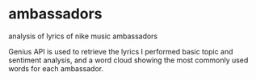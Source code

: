 # ambassadors
analysis of lyrics of nike music ambassadors


Genius API is used to retrieve the lyrics
I performed basic topic and sentiment analysis, and a word cloud showing the most commonly used words for each ambassador.
